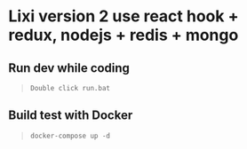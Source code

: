 # Lixi version 2 use react hook + redux, nodejs + redis + mongo

## Run dev while coding
> `Double click run.bat`

## Build test with Docker
> `docker-compose up -d`
